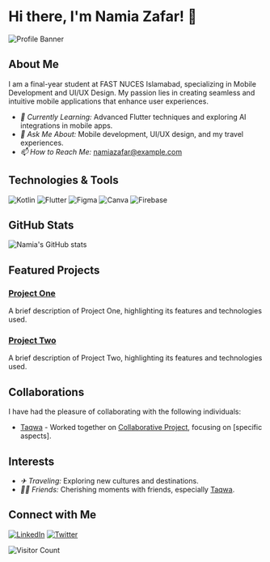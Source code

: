 # Hi there, I'm Namia Zafar! 👋

![Profile Banner](https://your-image-url.com/banner.png)

## About Me

I am a final-year student at FAST NUCES Islamabad, specializing in Mobile Development and UI/UX Design. My passion lies in creating seamless and intuitive mobile applications that enhance user experiences.

- *🌱 Currently Learning:* Advanced Flutter techniques and exploring AI integrations in mobile apps.
- *💬 Ask Me About:* Mobile development, UI/UX design, and my travel experiences.
- *📫 How to Reach Me:* [namiazafar@example.com](mailto:namiazafar@example.com)

## Technologies & Tools

![Kotlin](https://img.shields.io/badge/Kotlin-%230095D5.svg?style=for-the-badge&logo=kotlin&logoColor=white)
![Flutter](https://img.shields.io/badge/Flutter-%2302569B.svg?style=for-the-badge&logo=flutter&logoColor=white)
![Figma](https://img.shields.io/badge/Figma-%23F24E1E.svg?style=for-the-badge&logo=figma&logoColor=white)
![Canva](https://img.shields.io/badge/Canva-%2300C4CC.svg?style=for-the-badge&logo=canva&logoColor=white)
![Firebase](https://img.shields.io/badge/Firebase-%23FFCA28.svg?style=for-the-badge&logo=firebase&logoColor=black)

## GitHub Stats

![Namia's GitHub stats](https://github-readme-stats.vercel.app/api?username=yourusername&show_icons=true&theme=radical)

## Featured Projects

### [Project One](https://github.com/yourusername/project-one)
A brief description of Project One, highlighting its features and technologies used.

### [Project Two](https://github.com/yourusername/project-two)
A brief description of Project Two, highlighting its features and technologies used.

## Collaborations

I have had the pleasure of collaborating with the following individuals:

- [Taqwa](https://github.com/taqwa) - Worked together on [Collaborative Project](https://github.com/yourusername/collaborative-project), focusing on [specific aspects].

## Interests

- *✈ Traveling:* Exploring new cultures and destinations.
- *👯‍♀ Friends:* Cherishing moments with friends, especially [Taqwa](https://github.com/taqwa).

## Connect with Me

[![LinkedIn](https://img.shields.io/badge/LinkedIn-%230077B5.svg?style=for-the-badge&logo=linkedin&logoColor=white)](https://www.linkedin.com/in/namiazafar)
[![Twitter](https://img.shields.io/badge/Twitter-%231DA1F2.svg?style=for-the-badge&logo=twitter&logoColor=white)](https://twitter.com/namiazafar)

![Visitor Count](https://visitor-badge.glitch.me/badge?page_id=yourusername.yourusername)
